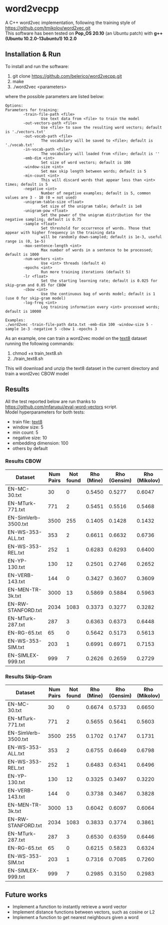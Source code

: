# word2vecpp

A C++ word2vec implementation, following the training style of https://github.com/tmikolov/word2vec.git  
This software has been tested on **Pop_OS 20.10** (an Ubuntu patch) with **g++ (Ubuntu 10.2.0-13ubuntu1) 10.2.0**

## Installation & Run

To install and run the software:

1. git clone https://github.com/belerico/word2vecpp.git
2. make
3. ./word2vec \<parameters\>

where the possible parameters are listed below:

```
Options:
Parameters for training:
        -train-file-path <file>
                Use text data from <file> to train the model
        -out-vectors-path <file>
                Use <file> to save the resulting word vectors; default is './vectors.txt'
        -out-vocab-path <file>
                The vocabulary will be saved to <file>; default is './vocab.txt'
        -in-vocab-path <file>
                The vocabulary will loaded from <file>; default is ''
        -emb-dim <int>
                Set size of word vectors; default is 100
        -window-size <int>
                Set max skip length between words; default is 5
        -min-count <int>
                This will discard words that appear less than <int> times; default is 5
        -negative <int>
                Number of negative examples; default is 5, common values are 3 - 10 (0 = not used)
        -unigram-table-size <float>
                Set size of the unigram table; default is 1e8
        -unigram-pow <float>
                Set the power of the unigram distribution for the negative sampling; default is 0.75
        -sample <float>
                Set threshold for occurrence of words. Those that appear with higher frequency in the training data
                will be randomly down-sampled; default is 1e-3, useful range is (0, 1e-5)
        -max-sentence-length <int>
                Max number of words in a sentence to be processed; default is 1000
        -num-workers <int>
                Use <int> threads (default 4)
        -epochs <int>
                Run more training iterations (default 5)
        -lr <float>
                Set the starting learning rate; default is 0.025 for skip-gram and 0.05 for CBOW
        -cbow <int>
                Use the continuous bag of words model; default is 1 (use 0 for skip-gram model)
        -log-freq <int>
                Log training information every <int> processed words; default is 10000

Examples:
./word2vec -train-file-path data.txt -emb-dim 100 -window-size 5 -sample 1e-3 -negative 5 -cbow 1 -epochs 3
```

As an example, one can train a word2vec model on the [text8](http://mattmahoney.net/dc/textdata.html) dataset running the following commands:

1. chmod +x train_text8.sh
2. ./train_text8.sh

This will download and unzip the text8 dataset in the current directory and train a word2vec CBOW model       

## Results

All the test reported below are run thanks to https://github.com/mfaruqui/eval-word-vectors script.  
Model hyperparameters for both tests:

- train file: [text8](http://mattmahoney.net/dc/textdata.html)
- window size: 5
- min count: 5
- negative size: 10
- embedding dimension: 100
- others by default

### Results CBOW

| Dataset             | Num Pairs | Not found | Rho (Mine) | Rho (Gensim) | Rho (Mikolov) |
|---------------------|-----------|-----------|------------|--------------|---------------|
| EN-MC-30.txt        | 30        | 0         | 0.5450     | 0.5277       | 0.6047        |
| EN-MTurk-771.txt    | 771       | 2         | 0.5451     | 0.5516       | 0.5468        |
| EN-SimVerb-3500.txt | 3500      | 255       | 0.1405     | 0.1428       | 0.1432        |
| EN-WS-353-ALL.txt   | 353       | 2         | 0.6611     | 0.6632       | 0.6736        |
| EN-WS-353-REL.txt   | 252       | 1         | 0.6283     | 0.6293       | 0.6400        |
| EN-YP-130.txt       | 130       | 12        | 0.2501     | 0.2746       | 0.2652        |
| EN-VERB-143.txt     | 144       | 0         | 0.3427     | 0.3607       | 0.3609        |
| EN-MEN-TR-3k.txt    | 3000      | 13        | 0.5869     | 0.5884       | 0.5963        |
| EN-RW-STANFORD.txt  | 2034      | 1083      | 0.3373     | 0.3277       | 0.3282        |
| EN-MTurk-287.txt    | 287       | 3         | 0.6363     | 0.6373       | 0.6448        |
| EN-RG-65.txt        | 65        | 0         | 0.5642     | 0.5173       | 0.5613        |
| EN-WS-353-SIM.txt   | 203       | 1         | 0.6991     | 0.6971       | 0.7153        |
| EN-SIMLEX-999.txt   | 999       | 7         | 0.2626     | 0.2659       | 0.2729        |                 

### Results Skip-Gram

| Dataset             | Num Pairs | Not found | Rho (Mine) | Rho (Gensim) | Rho (Mikolov) |
|---------------------|-----------|-----------|------------|--------------|---------------|
| EN-MC-30.txt        | 30        | 0         | 0.6674     | 0.5733       | 0.6650        |
| EN-MTurk-771.txt    | 771       | 2         | 0.5655     | 0.5641       | 0.5603        |
| EN-SimVerb-3500.txt | 3500      | 255       | 0.1702     | 0.1747       | 0.1731        |
| EN-WS-353-ALL.txt   | 353       | 2         | 0.6755     | 0.6649       | 0.6798        |
| EN-WS-353-REL.txt   | 252       | 1         | 0.6483     | 0.6341       | 0.6496        |
| EN-YP-130.txt       | 130       | 12        | 0.3325     | 0.3497       | 0.3220        |
| EN-VERB-143.txt     | 144       | 0         | 0.3738     | 0.3467       | 0.3828        |
| EN-MEN-TR-3k.txt    | 3000      | 13        | 0.6042     | 0.6097       | 0.6064        |
| EN-RW-STANFORD.txt  | 2034      | 1083      | 0.3833     | 0.3774       | 0.3861        |
| EN-MTurk-287.txt    | 287       | 3         | 0.6530     | 0.6359       | 0.6446        |
| EN-RG-65.txt        | 65        | 0         | 0.6215     | 0.5823       | 0.6324        |
| EN-WS-353-SIM.txt   | 203       | 1         | 0.7316     | 0.7085       | 0.7260        |
| EN-SIMLEX-999.txt   | 999       | 7         | 0.2985     | 0.3150       | 0.2983        |

## Future works

- Implement a function to instantly retrieve a word vector
- Implement distance functions between vectors, such as cosine or L2
- Implement a function to get nearest neighbours given a word
